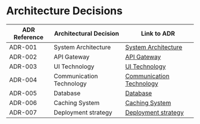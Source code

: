 # Architecture Decisions

| ADR Reference |  Architectural Decision | Link to ADR  |
|---|---|---|
|ADR-001| System Architecture |[System Architecture](./Adr's/ADR-001-TypeOfArchitecture.md)|
|ADR-002| API Gateway | [API Gateway](Adr's/ADR-002-APIGateway.md) |
|ADR-003| UI Technology | [UI Technology](Adr's/ADR-003-UITechnology.md) |
|ADR-004| Communication Technology | [Communication Technology](Adr's/ADR-004-CommunicationTechnology.md) |
|ADR-005| Database | [Database](Adr's/ADR-005-DataBase.md) |
|ADR-006| Caching System | [Caching System](Adr's/ADR-006-CachingSystems.md) |
|ADR-007| Deployment strategy | [Deployment strategy](Adr's/ADR-007-DeploymentStrategy.md) |

